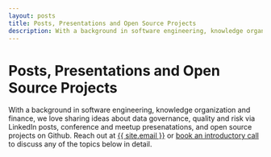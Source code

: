 ```yaml
---
layout: posts
title: Posts, Presentations and Open Source Projects
description: With a background in software engineering, knowledge organization and finance, we love sharing ideas about data governance, quality and risk via LinkedIn posts, conference and meetup presenatations, and open source projects on Github.
---
```


# Posts, Presentations and Open Source Projects

With a background in software engineering, knowledge organization and finance, we love sharing ideas about data governance, quality and risk via LinkedIn posts, conference and meetup presenatations, and open source projects on Github. Reach out at <a href="mailto:{{ site.email }}">{{ site.email }}</a> or <a href="https://outlook.office.com/bookwithme/user/6359e18f9b0142ef8a748ebbac612470@dataqualityworks.com/meetingtype/dLMa3xSbqEau2_mU0aUnnw2?anonymous&ep=mlink">book an introductory call</a> to discuss any of the topics below in detail.
